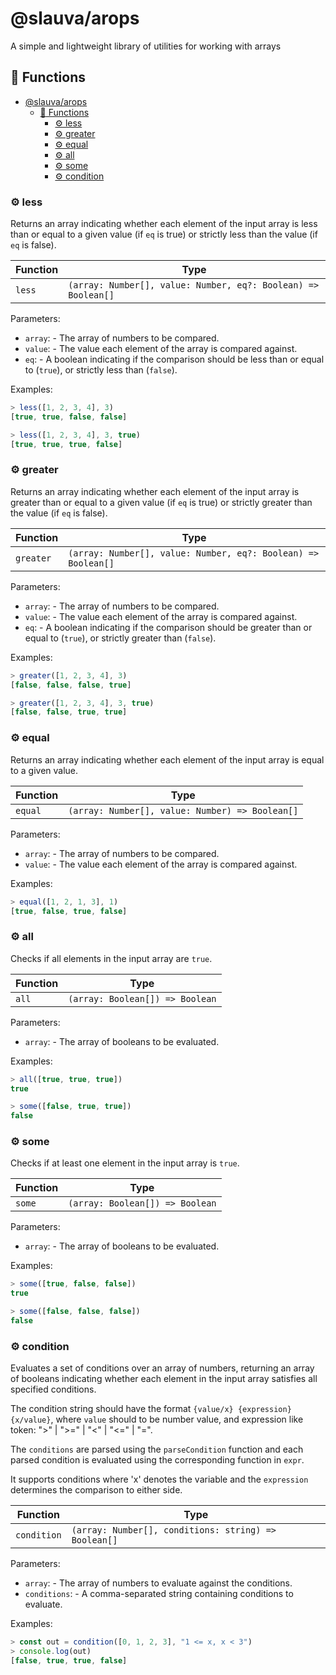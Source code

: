 # @slauva/arops

A simple and lightweight library of utilities for working with arrays

## :toolbox: Functions

- [@slauva/arops](#slauvaarops)
  - [:toolbox: Functions](#toolbox-functions)
    - [:gear: less](#gear-less)
    - [:gear: greater](#gear-greater)
    - [:gear: equal](#gear-equal)
    - [:gear: all](#gear-all)
    - [:gear: some](#gear-some)
    - [:gear: condition](#gear-condition)

### :gear: less

Returns an array indicating whether each element of the input array is less than or
equal to a given value (if `eq` is true) or strictly less than the value (if `eq` is false).

| Function | Type                                                          |
| -------- | ------------------------------------------------------------- |
| `less`   | `(array: Number[], value: Number, eq?: Boolean) => Boolean[]` |

Parameters:

- `array`: - The array of numbers to be compared.
- `value`: - The value each element of the array is compared against.
- `eq`: - A boolean indicating if the comparison should be
  less than or equal to (`true`), or strictly less than (`false`).

Examples:

```js
> less([1, 2, 3, 4], 3)
[true, true, false, false]

> less([1, 2, 3, 4], 3, true)
[true, true, true, false]
```

### :gear: greater

Returns an array indicating whether each element of the input array is greater than or
equal to a given value (if `eq` is true) or strictly greater than the value (if `eq` is false).

| Function  | Type                                                          |
| --------- | ------------------------------------------------------------- |
| `greater` | `(array: Number[], value: Number, eq?: Boolean) => Boolean[]` |

Parameters:

- `array`: - The array of numbers to be compared.
- `value`: - The value each element of the array is compared against.
- `eq`: - A boolean indicating if the comparison should be
  greater than or equal to (`true`), or strictly greater than (`false`).

Examples:

```js
> greater([1, 2, 3, 4], 3)
[false, false, false, true]

> greater([1, 2, 3, 4], 3, true)
[false, false, true, true]
```

### :gear: equal

Returns an array indicating whether each element of the input array is equal to a given value.

| Function | Type                                            |
| -------- | ----------------------------------------------- |
| `equal`  | `(array: Number[], value: Number) => Boolean[]` |

Parameters:

- `array`: - The array of numbers to be compared.
- `value`: - The value each element of the array is compared against.

Examples:

```js
> equal([1, 2, 1, 3], 1)
[true, false, true, false]
```

### :gear: all

Checks if all elements in the input array are `true`.

| Function | Type                            |
| -------- | ------------------------------- |
| `all`    | `(array: Boolean[]) => Boolean` |

Parameters:

- `array`: - The array of booleans to be evaluated.

Examples:

```js
> all([true, true, true])
true

> some([false, true, true])
false
```

### :gear: some

Checks if at least one element in the input array is `true`.

| Function | Type                            |
| -------- | ------------------------------- |
| `some`   | `(array: Boolean[]) => Boolean` |

Parameters:

- `array`: - The array of booleans to be evaluated.

Examples:

```js
> some([true, false, false])
true

> some([false, false, false])
false
```

### :gear: condition

Evaluates a set of conditions over an array of numbers, returning an array of booleans indicating
whether each element in the input array satisfies all specified conditions.

The condition string should have the format `{value/x} {expression} {x/value}`, where
`value` should to be number value, and expression like token: ">" | ">=" | "<" | "<=" | "=".

The `conditions` are parsed using the `parseCondition` function and each parsed condition is evaluated
using the corresponding function in `expr`.

It supports conditions where 'x' denotes the variable and the `expression` determines
the comparison to either side.

| Function    | Type                                                 |
| ----------- | ---------------------------------------------------- |
| `condition` | `(array: Number[], conditions: string) => Boolean[]` |

Parameters:

- `array`: - The array of numbers to evaluate against the conditions.
- `conditions`: - A comma-separated string containing conditions to evaluate.

Examples:

```js
> const out = condition([0, 1, 2, 3], "1 <= x, x < 3")
> console.log(out)
[false, true, true, false]
```
